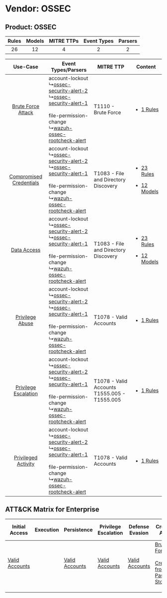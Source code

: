 Vendor: OSSEC
=============
Product: OSSEC
--------------
| Rules | Models | MITRE TTPs | Event Types | Parsers |
|:-----:|:------:|:----------:|:-----------:|:-------:|
|  26   |   12   |     4      |      2      |    2    |

|    Use-Case    | Event Types/Parsers    | MITRE TTP    | Content    |
|:----:| ---- | ---- | ---- |
|      [Brute Force Attack](../../../UseCases/uc_brute_force_attack.md)      |  account-lockout<br> ↳[ossec-security-alert-2](Ps/pC_ossecsecurityalert2.md)<br> ↳[ossec-security-alert-1](Ps/pC_ossecsecurityalert1.md)<br><br> file-permission-change<br> ↳[wazuh-ossec-rootcheck-alert](Ps/pC_wazuhossecrootcheckalert.md)<br> | T1110 - Brute Force<br>    | [<ul><li>1 Rules</li></ul>](RM/r_m_ossec_ossec_Brute_Force_Attack.md)    |
| [Compromised Credentials](../../../UseCases/uc_compromised_credentials.md) |  account-lockout<br> ↳[ossec-security-alert-2](Ps/pC_ossecsecurityalert2.md)<br> ↳[ossec-security-alert-1](Ps/pC_ossecsecurityalert1.md)<br><br> file-permission-change<br> ↳[wazuh-ossec-rootcheck-alert](Ps/pC_wazuhossecrootcheckalert.md)<br> | T1083 - File and Directory Discovery<br>    | [<ul><li>23 Rules</li></ul><ul><li>12 Models</li></ul>](RM/r_m_ossec_ossec_Compromised_Credentials.md) |
|    [Data Access](../../../UseCases/uc_data_access.md)    |  account-lockout<br> ↳[ossec-security-alert-2](Ps/pC_ossecsecurityalert2.md)<br> ↳[ossec-security-alert-1](Ps/pC_ossecsecurityalert1.md)<br><br> file-permission-change<br> ↳[wazuh-ossec-rootcheck-alert](Ps/pC_wazuhossecrootcheckalert.md)<br> | T1083 - File and Directory Discovery<br>    | [<ul><li>23 Rules</li></ul><ul><li>12 Models</li></ul>](RM/r_m_ossec_ossec_Data_Access.md)    |
|         [Privilege Abuse](../../../UseCases/uc_privilege_abuse.md)         |  account-lockout<br> ↳[ossec-security-alert-2](Ps/pC_ossecsecurityalert2.md)<br> ↳[ossec-security-alert-1](Ps/pC_ossecsecurityalert1.md)<br><br> file-permission-change<br> ↳[wazuh-ossec-rootcheck-alert](Ps/pC_wazuhossecrootcheckalert.md)<br> | T1078 - Valid Accounts<br>    | [<ul><li>1 Rules</li></ul>](RM/r_m_ossec_ossec_Privilege_Abuse.md)    |
|    [Privilege Escalation](../../../UseCases/uc_privilege_escalation.md)    |  account-lockout<br> ↳[ossec-security-alert-2](Ps/pC_ossecsecurityalert2.md)<br> ↳[ossec-security-alert-1](Ps/pC_ossecsecurityalert1.md)<br><br> file-permission-change<br> ↳[wazuh-ossec-rootcheck-alert](Ps/pC_wazuhossecrootcheckalert.md)<br> | T1078 - Valid Accounts<br>T1555.005 - T1555.005<br> | [<ul><li>1 Rules</li></ul>](RM/r_m_ossec_ossec_Privilege_Escalation.md)    |
|     [Privileged Activity](../../../UseCases/uc_privileged_activity.md)     |  account-lockout<br> ↳[ossec-security-alert-2](Ps/pC_ossecsecurityalert2.md)<br> ↳[ossec-security-alert-1](Ps/pC_ossecsecurityalert1.md)<br><br> file-permission-change<br> ↳[wazuh-ossec-rootcheck-alert](Ps/pC_wazuhossecrootcheckalert.md)<br> | T1078 - Valid Accounts<br>    | [<ul><li>1 Rules</li></ul>](RM/r_m_ossec_ossec_Privileged_Activity.md)    |

ATT&CK Matrix for Enterprise
----------------------------
| Initial Access                                                      | Execution | Persistence                                                         | Privilege Escalation                                                | Defense Evasion                                                     | Credential Access                                                                                                                                     | Discovery                                                                         | Lateral Movement | Collection | Command and Control | Exfiltration | Impact |
| ------------------------------------------------------------------- | --------- | ------------------------------------------------------------------- | ------------------------------------------------------------------- | ------------------------------------------------------------------- | ----------------------------------------------------------------------------------------------------------------------------------------------------- | --------------------------------------------------------------------------------- | ---------------- | ---------- | ------------------- | ------------ | ------ |
| [Valid Accounts](https://attack.mitre.org/techniques/T1078)<br><br> |           | [Valid Accounts](https://attack.mitre.org/techniques/T1078)<br><br> | [Valid Accounts](https://attack.mitre.org/techniques/T1078)<br><br> | [Valid Accounts](https://attack.mitre.org/techniques/T1078)<br><br> | [Brute Force](https://attack.mitre.org/techniques/T1110)<br><br>[Credentials from Password Stores](https://attack.mitre.org/techniques/T1555)<br><br> | [File and Directory Discovery](https://attack.mitre.org/techniques/T1083)<br><br> |                  |            |                     |              |        |